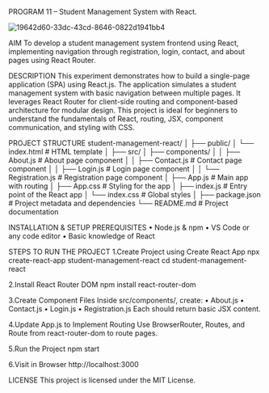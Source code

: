 PROGRAM 11 – Student Management System with React.

![19642d60-33dc-43cd-8646-0822d1941bb4](https://github.com/user-attachments/assets/061b4b7f-6471-4ee0-b159-51ee74780142)

AIM
To develop a student management system frontend using React, implementing navigation through registration, login, contact, and about pages using React Router.

DESCRIPTION
This experiment demonstrates how to build a single-page application (SPA) using React.js. The application simulates a student management system with basic navigation between multiple pages. It leverages React Router for client-side routing and component-based architecture for modular design. This project is ideal for beginners to understand the fundamentals of React, routing, JSX, component communication, and styling with CSS.

PROJECT STRUCTURE
student-management-react/
│
├── public/
│   └── index.html           # HTML template
│
├── src/
│   ├── components/
│   │   ├── About.js         # About page component
│   │   ├── Contact.js       # Contact page component
│   │   ├── Login.js         # Login page component
│   │   └── Registration.js  # Registration page component
│   ├── App.js               # Main app with routing
│   ├── App.css              # Styling for the app
│   ├── index.js             # Entry point of the React app
│   └── index.css            # Global styles
│
├── package.json             # Project metadata and dependencies
└── README.md                # Project documentation


 

INSTALLATION & SETUP
PREREQUISITES
•	Node.js & npm
•	VS Code or any code editor
•	Basic knowledge of React

STEPS TO RUN THE PROJECT
1.Create Project using Create React App
npx create-react-app student-management-react
cd student-management-react

2.Install React Router DOM
npm install react-router-dom

3.Create Component Files
Inside src/components/, create:
•	About.js
•	Contact.js
•	Login.js
•	Registration.js
Each should return basic JSX content.

4.Update App.js to Implement Routing
Use BrowserRouter, Routes, and Route from react-router-dom to route pages.

5.Run the Project
npm start

6.Visit in Browser
http://localhost:3000

LICENSE
This project is licensed under the MIT License.
